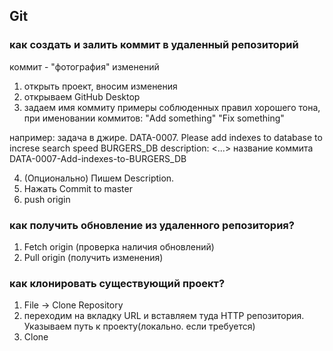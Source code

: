 ## Git

### как создать и залить коммит в удаленный репозиторий
коммит - "фотография" изменений
1) открыть проект, вносим изменения
2) открываем GitHub Desktop
3) задаем имя коммиту
  примеры соблюденных правил хорошего тона, при именовании коммитов:
  "Add something"
  "Fix something"

например: задача в джире. 
  DATA-0007. Please add indexes to database to increse search speed BURGERS_DB
  description: <...>
  название коммита
  DATA-0007-Add-indexes-to-BURGERS_DB

4) (Опционально) Пишем Description.
5) Нажать Commit to master
6) push origin

### как получить обновление из удаленного репозитория?
1) Fetch origin (проверка наличия обновлений)
2) Pull origin (получить изменения)

### как клонировать существующий проект?
1) File -> Clone Repository
2) переходим на вкладку URL и вставляем туда HTTP репозитория. Указываем путь к проекту(локально. если требуется)
3) Clone
